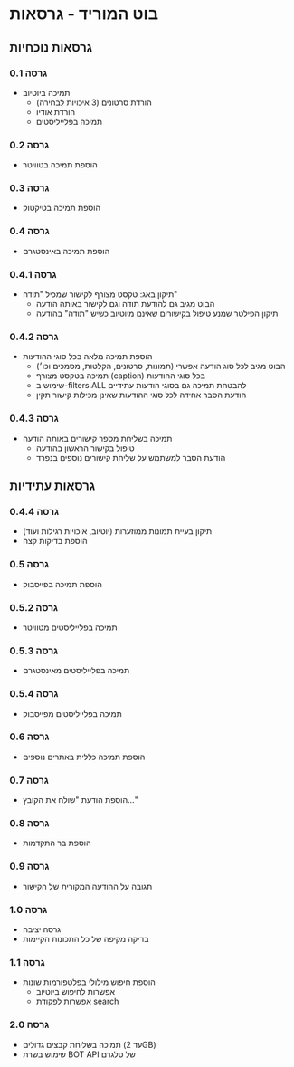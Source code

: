 # בוט המוריד - גרסאות

## גרסאות נוכחיות

### גרסה 0.1
- תמיכה ביוטיוב
  - הורדת סרטונים (3 איכויות לבחירה)
  - הורדת אודיו
  - תמיכה בפלייליסטים

### גרסה 0.2
- הוספת תמיכה בטוויטר

### גרסה 0.3
- הוספת תמיכה בטיקטוק

### גרסה 0.4
- הוספת תמיכה באינסטגרם

### גרסה 0.4.1
- תיקון באג: טקסט מצורף לקישור שמכיל "תודה"
  - הבוט מגיב גם להודעת תודה וגם לקישור באותה הודעה
  - תיקון הפילטר שמנע טיפול בקישורים שאינם מיוטיוב כשיש "תודה" בהודעה

### גרסה 0.4.2
- הוספת תמיכה מלאה בכל סוגי ההודעות
  - הבוט מגיב לכל סוג הודעה אפשרי (תמונות, סרטונים, הקלטות, מסמכים וכו׳)
  - תמיכה בטקסט מצורף (caption) בכל סוגי ההודעות
  - שימוש ב-filters.ALL להבטחת תמיכה גם בסוגי הודעות עתידיים
  - הודעת הסבר אחידה לכל סוגי ההודעות שאינן מכילות קישור תקין

### גרסה 0.4.3
- תמיכה בשליחת מספר קישורים באותה הודעה
  - טיפול בקישור הראשון בהודעה
  - הודעת הסבר למשתמש על שליחת קישורים נוספים בנפרד

## גרסאות עתידיות

### גרסה 0.4.4
- תיקון בעיית תמונות ממוזערות (יוטיוב, איכויות רגילות ועוד)
- הוספת בדיקות קצה

### גרסה 0.5
- הוספת תמיכה בפייסבוק

### גרסה 0.5.2
- תמיכה בפלייליסטים מטוויטר

### גרסה 0.5.3
- תמיכה בפלייליסטים מאינסטגרם

### גרסה 0.5.4
- תמיכה בפלייליסטים מפייסבוק

### גרסה 0.6
- הוספת תמיכה כללית באתרים נוספים

### גרסה 0.7
- הוספת הודעת "שולח את הקובץ..."

### גרסה 0.8
- הוספת בר התקדמות

### גרסה 0.9
- תגובה על ההודעה המקורית של הקישור

### גרסה 1.0
- גרסה יציבה
- בדיקה מקיפה של כל התכונות הקיימות

### גרסה 1.1
- הוספת חיפוש מילולי בפלטפורמות שונות
  - אפשרות לחיפוש ביוטיוב
  - אפשרות לפקודת search

### גרסה 2.0
- תמיכה בשליחת קבצים גדולים (עד 2GB)
- שימוש בשרת BOT API של טלגרם 